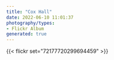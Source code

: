 ```yaml
---
title: "Cox Hall"
date: 2022-06-10 11:01:37
photography/types:
- Flickr Album
generated: true
---
```



{{< flickr set="72177720299694459" >}}
